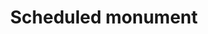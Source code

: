 ---
title: "Scheduled monument"
status: investigation
typology: geography
label: "project:scheduled-monument"
hasContent: true
pageFeedback: false
summary: A historic building or site that is included in the Schedule of Monuments kept by the Secretary of State for Digital, Culture, Media and Sport
---
